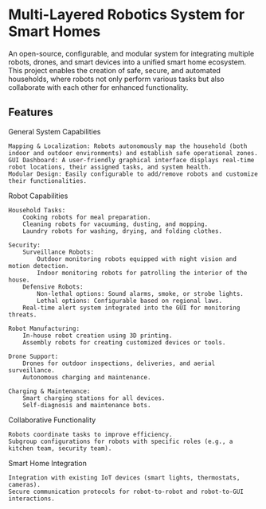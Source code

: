 # Multi-Layered Robotics System for Smart Homes

An open-source, configurable, and modular system for integrating multiple robots, drones, and smart devices into a unified smart home ecosystem. This project enables the creation of safe, secure, and automated households, where robots not only perform various tasks but also collaborate with each other for enhanced functionality.

## Features

General System Capabilities

    Mapping & Localization: Robots autonomously map the household (both indoor and outdoor environments) and establish safe operational zones.
    GUI Dashboard: A user-friendly graphical interface displays real-time robot locations, their assigned tasks, and system health.
    Modular Design: Easily configurable to add/remove robots and customize their functionalities.

Robot Capabilities

    Household Tasks:
        Cooking robots for meal preparation.
        Cleaning robots for vacuuming, dusting, and mopping.
        Laundry robots for washing, drying, and folding clothes.

    Security:
        Surveillance Robots:
            Outdoor monitoring robots equipped with night vision and motion detection.
            Indoor monitoring robots for patrolling the interior of the house.
        Defensive Robots:
            Non-lethal options: Sound alarms, smoke, or strobe lights.
            Lethal options: Configurable based on regional laws.
        Real-time alert system integrated into the GUI for monitoring threats.

    Robot Manufacturing:
        In-house robot creation using 3D printing.
        Assembly robots for creating customized devices or tools.

    Drone Support:
        Drones for outdoor inspections, deliveries, and aerial surveillance.
        Autonomous charging and maintenance.

    Charging & Maintenance:
        Smart charging stations for all devices.
        Self-diagnosis and maintenance bots.

Collaborative Functionality

    Robots coordinate tasks to improve efficiency.
    Subgroup configurations for robots with specific roles (e.g., a kitchen team, security team).

Smart Home Integration

    Integration with existing IoT devices (smart lights, thermostats, cameras).
    Secure communication protocols for robot-to-robot and robot-to-GUI interactions.
